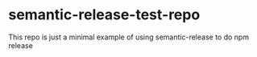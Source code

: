 # semantic-release-test-repo

This repo is just a minimal example of using semantic-release to do npm release 
